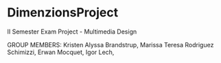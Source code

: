 # DimenzionsProject
 II Semester Exam Project - Multimedia Design

GROUP MEMBERS:
Kristen Alyssa Brandstrup,
Marissa Teresa Rodriguez Schimizzi,
Erwan Mocquet,
Igor Lech,
